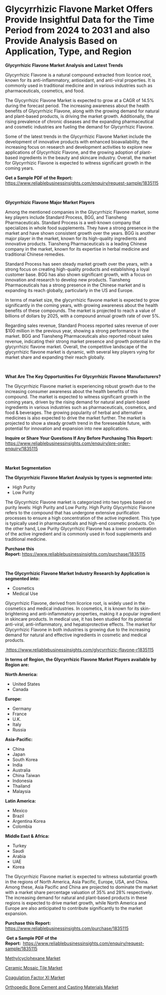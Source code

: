 <p><h1>Glycyrrhizic Flavone Market Offers Provide Insightful Data for the Time Period from 2024 to 2031 and also Provide Analysis Based on Application, Type, and Region</h1></p><p><strong>Glycyrrhizic Flavone Market Analysis and Latest Trends</strong></p>
<p><p>Glycyrrhizic Flavone is a natural compound extracted from licorice root, known for its anti-inflammatory, antioxidant, and anti-viral properties. It is commonly used in traditional medicine and in various industries such as pharmaceuticals, cosmetics, and food.</p><p>The Glycyrrhizic Flavone Market is expected to grow at a CAGR of 14.5% during the forecast period. The increasing awareness about the health benefits of Glycyrrhizic Flavone, along with the growing demand for natural and plant-based products, is driving the market growth. Additionally, the rising prevalence of chronic diseases and the expanding pharmaceutical and cosmetic industries are fueling the demand for Glycyrrhizic Flavone.</p><p>Some of the latest trends in the Glycyrrhizic Flavone Market include the development of innovative products with enhanced bioavailability, the increasing focus on research and development activities to explore new applications of Glycyrrhizic Flavone, and the growing adoption of plant-based ingredients in the beauty and skincare industry. Overall, the market for Glycyrrhizic Flavone is expected to witness significant growth in the coming years.</p></p>
<p><strong>Get a Sample PDF of the Report:&nbsp;</strong> <a href="https://www.reliablebusinessinsights.com/enquiry/request-sample/1835115">https://www.reliablebusinessinsights.com/enquiry/request-sample/1835115</a></p>
<p>&nbsp;</p>
<p><strong>Glycyrrhizic Flavone Major Market Players</strong></p>
<p><p>Among the mentioned companies in the Glycyrrhizic Flavone market, some key players include Standard Process, BGG, and Tiansheng Pharmaceuticals. Standard Process is a well-known company that specializes in whole food supplements. They have a strong presence in the market and have shown consistent growth over the years. BGG is another major player in the market, known for its high-quality ingredients and innovative products. Tiansheng Pharmaceuticals is a leading Chinese company in the market, known for its expertise in herbal medicine and traditional Chinese remedies.</p><p>Standard Process has seen steady market growth over the years, with a strong focus on creating high-quality products and establishing a loyal customer base. BGG has also shown significant growth, with a focus on innovation and research to develop new products. Tiansheng Pharmaceuticals has a strong presence in the Chinese market and is expanding its reach globally, particularly in the US and Europe.</p><p>In terms of market size, the glycyrrhizic flavone market is expected to grow significantly in the coming years, with growing awareness about the health benefits of these compounds. The market is projected to reach a value of billions of dollars by 2025, with a compound annual growth rate of over 5%.</p><p>Regarding sales revenue, Standard Process reported sales revenue of over $100 million in the previous year, showing a strong performance in the market. BGG and Tiansheng Pharmaceuticals also reported robust sales revenue, indicating their strong market presence and growth potential in the glycyrrhizic flavone market. Overall, the competitive landscape of the glycyrrhizic flavone market is dynamic, with several key players vying for market share and expanding their reach globally.</p></p>
<p>&nbsp;</p>
<p><strong>What Are The Key Opportunities For Glycyrrhizic Flavone Manufacturers?</strong></p>
<p><p>The Glycyrrhizic Flavone market is experiencing robust growth due to the increasing consumer awareness about the health benefits of this compound. The market is expected to witness significant growth in the coming years, driven by the rising demand for natural and plant-based ingredients in various industries such as pharmaceuticals, cosmetics, and food & beverages. The growing popularity of herbal and alternative medicines is also expected to drive the market further. The market is projected to show a steady growth trend in the foreseeable future, with potential for innovation and expansion into new applications.</p></p>
<p><strong>Inquire or Share Your Questions If Any Before Purchasing This Report:</strong> <a href="https://www.reliablebusinessinsights.com/enquiry/pre-order-enquiry/1835115">https://www.reliablebusinessinsights.com/enquiry/pre-order-enquiry/1835115</a></p>
<p>&nbsp;</p>
<p><strong>Market Segmentation</strong></p>
<p><strong>The Glycyrrhizic Flavone Market Analysis by types is segmented into:</strong></p>
<p><ul><li>High Purity</li><li>Low Purity</li></ul></p>
<p><p>The Glycyrrhizic Flavone market is categorized into two types based on purity levels: High Purity and Low Purity. High Purity Glycyrrhizic Flavone refers to the compound that has undergone extensive purification processes to ensure a high concentration of the active ingredient. This type is typically used in pharmaceuticals and high-end cosmetic products. On the other hand, Low Purity Glycyrrhizic Flavone has a lower concentration of the active ingredient and is commonly used in food supplements and traditional medicine.</p></p>
<p><strong>Purchase this Report:&nbsp;</strong><a href="https://www.reliablebusinessinsights.com/purchase/1835115">https://www.reliablebusinessinsights.com/purchase/1835115</a></p>
<p>&nbsp;</p>
<p><strong>The Glycyrrhizic Flavone Market Industry Research by Application is segmented into:</strong></p>
<p><ul><li>Cosmetics</li><li>Medical Use</li></ul></p>
<p><p>Glycyrrhizic Flavone, derived from licorice root, is widely used in the cosmetics and medical industries. In cosmetics, it is known for its skin-brightening and anti-inflammatory properties, making it a popular ingredient in skincare products. In medical use, it has been studied for its potential anti-viral, anti-inflammatory, and hepatoprotective effects. The market for Glycyrrhizic Flavone in both industries is growing due to the increasing demand for natural and effective ingredients in cosmetic and medical products.</p></p>
<p><a href="https://www.reliablebusinessinsights.com/glycyrrhizic-flavone-r1835115">&nbsp;https://www.reliablebusinessinsights.com/glycyrrhizic-flavone-r1835115</a></p>
<p><strong>In terms of Region, the Glycyrrhizic Flavone Market Players available by Region are:</strong></p>
<p>
    <p> <strong> North America: </strong>
        <ul>
            <li>United States</li>
            <li>Canada</li>
        </ul>
        </p> 
    <p> <strong> Europe: </strong>
        <ul>
            <li>Germany</li>
            <li>France</li>
            <li>U.K.</li>
            <li>Italy</li>
            <li>Russia</li>
        </ul>
        </p> 
    <p> <strong> Asia-Pacific: </strong>
        <ul>
            <li>China</li>
            <li>Japan</li>
            <li>South Korea</li>
            <li>India</li>
            <li>Australia</li>
            <li>China Taiwan</li>
            <li>Indonesia</li>
            <li>Thailand</li>
            <li>Malaysia</li>
        </ul>
        </p> 
    <p> <strong> Latin America: </strong>
        <ul>
            <li>Mexico</li>
            <li>Brazil</li>
            <li>Argentina Korea</li>
            <li>Colombia</li>
        </ul>
        </p> 
    <p> <strong> Middle East & Africa: </strong>
        <ul>
            <li>Turkey</li>
            <li>Saudi</li>
            <li>Arabia</li>
            <li>UAE</li>
            <li>Korea</li>
        </ul>
    </p>
    </p>
<p><p>The Glycyrrhizic Flavone market is expected to witness substantial growth in the regions of North America, Asia Pacific, Europe, USA, and China. Among these, Asia Pacific and China are projected to dominate the market with a market share percentage valuation of 35% and 28% respectively. The increasing demand for natural and plant-based products in these regions is expected to drive market growth, while North America and Europe are also anticipated to contribute significantly to the market expansion.</p></p>
<p><strong>Purchase this Report: </strong><a href="https://www.reliablebusinessinsights.com/purchase/1835115">https://www.reliablebusinessinsights.com/purchase/1835115</a></p>
<p>&nbsp;<strong>Get a Sample PDF of the Report:&nbsp;&nbsp;</strong><a href="https://www.reliablebusinessinsights.com/enquiry/request-sample/1835115">https://www.reliablebusinessinsights.com/enquiry/request-sample/1835115</a></p>
<p><strong></strong></p>
<p><p><a href="https://www.linkedin.com/pulse/methylcyclohexane-market-size-amp-share-analysis-growth-qbcge">Methylcyclohexane Market</a></p><p><a href="https://www.linkedin.com/pulse/insights-ceramic-mosaic-tile-market-players-size-geographical-l7g3f">Ceramic Mosaic Tile Market</a></p><p><a href="https://github.com/mbisetmhermsr/Market-Research-Report-List-3/blob/main/coagulation-factor-xi-market.md">Coagulation Factor XI Market</a></p><p><a href="https://github.com/elizabethdagraca/Market-Research-Report-List-4/blob/main/orthopedic-bone-cement-and-casting-materials-market.md">Orthopedic Bone Cement and Casting Materials Market</a></p></p>